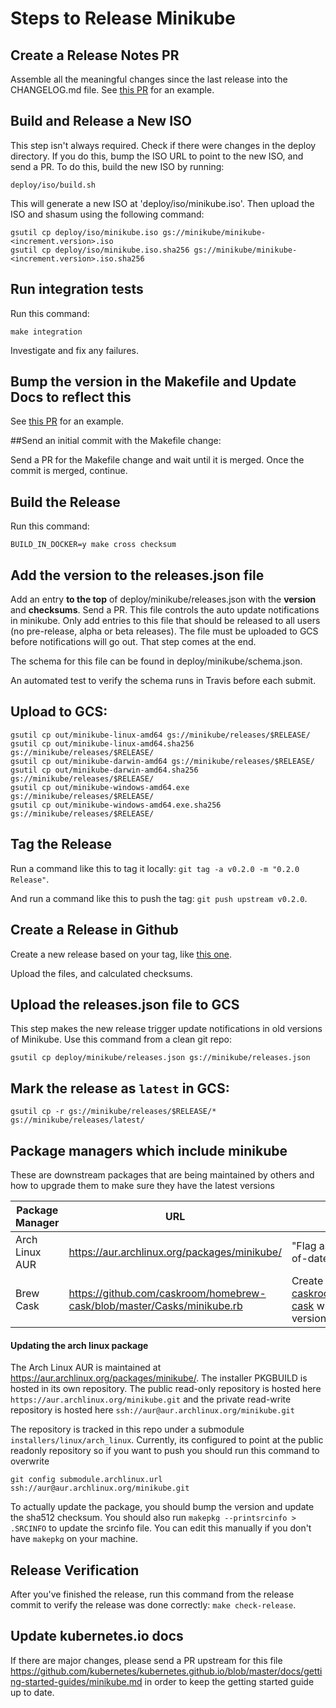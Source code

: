 # Steps to Release Minikube

## Create a Release Notes PR

Assemble all the meaningful changes since the last release into the CHANGELOG.md file.
See [this PR](https://github.com/kubernetes/minikube/pull/164) for an example.

## Build and Release a New ISO

This step isn't always required. Check if there were changes in the deploy directory.
If you do this, bump the ISO URL to point to the new ISO, and send a PR.
To do this, build the new ISO by running:
```shell
deploy/iso/build.sh
```
This will generate a new ISO at 'deploy/iso/minikube.iso'.  Then upload the ISO and shasum using the following command:
```shell
gsutil cp deploy/iso/minikube.iso gs://minikube/minikube-<increment.version>.iso
gsutil cp deploy/iso/minikube.iso.sha256 gs://minikube/minikube-<increment.version>.iso.sha256
```

## Run integration tests

Run this command:
```shell
make integration
```
Investigate and fix any failures.

## Bump the version in the Makefile and Update Docs to reflect this

See [this PR](https://github.com/kubernetes/minikube/pull/165) for an example.

##Send an initial commit with the Makefile change:

Send a PR for the Makefile change and wait until it is merged.  Once the commit is merged, continue.

## Build the Release

Run this command:

```shell
BUILD_IN_DOCKER=y make cross checksum
```

## Add the version to the releases.json file

Add an entry **to the top** of deploy/minikube/releases.json with the **version** and **checksums**.
Send a PR.
This file controls the auto update notifications in minikube.
Only add entries to this file that should be released to all users (no pre-release, alpha or beta releases).
The file must be uploaded to GCS before notifications will go out. That step comes at the end.

The schema for this file can be found in deploy/minikube/schema.json.

An automated test to verify the schema runs in Travis before each submit.

## Upload to GCS:

```shell
gsutil cp out/minikube-linux-amd64 gs://minikube/releases/$RELEASE/
gsutil cp out/minikube-linux-amd64.sha256 gs://minikube/releases/$RELEASE/
gsutil cp out/minikube-darwin-amd64 gs://minikube/releases/$RELEASE/
gsutil cp out/minikube-darwin-amd64.sha256 gs://minikube/releases/$RELEASE/
gsutil cp out/minikube-windows-amd64.exe gs://minikube/releases/$RELEASE/
gsutil cp out/minikube-windows-amd64.exe.sha256 gs://minikube/releases/$RELEASE/
```

## Tag the Release

Run a command like this to tag it locally: `git tag -a v0.2.0 -m "0.2.0 Release"`.

And run a command like this to push the tag: `git push upstream v0.2.0`.

## Create a Release in Github

Create a new release based on your tag, like [this one](https://github.com/kubernetes/minikube/releases/tag/v0.2.0).

Upload the files, and calculated checksums.

## Upload the releases.json file to GCS

This step makes the new release trigger update notifications in old versions of Minikube.
Use this command from a clean git repo:

```shell
gsutil cp deploy/minikube/releases.json gs://minikube/releases.json
```

## Mark the release as `latest` in GCS:

```shell
gsutil cp -r gs://minikube/releases/$RELEASE/* gs://minikube/releases/latest/
```

## Package managers which include minikube

These are downstream packages that are being maintained by others and how to upgrade them to make sure they have the latest versions

| Package Manager | URL | TODO |
| --- | --- | --- |
| Arch Linux AUR | https://aur.archlinux.org/packages/minikube/ | "Flag as package out-of-date"
| Brew Cask | https://github.com/caskroom/homebrew-cask/blob/master/Casks/minikube.rb | Create a new PR in [caskroom/homebrew-cask](https://github.com/caskroom/homebrew-cask) with an updated version and SHA256

#### Updating the arch linux package
The Arch Linux AUR is maintained at https://aur.archlinux.org/packages/minikube/.  The installer PKGBUILD is hosted in its own repository.  The public read-only repository is hosted here `https://aur.archlinux.org/minikube.git` and the private read-write repository is hosted here `ssh://aur@aur.archlinux.org/minikube.git`

The repository is tracked in this repo under a submodule `installers/linux/arch_linux`.  Currently, its configured to point at the public readonly repository so if you want to push you should run this command to overwrite

`git config submodule.archlinux.url ssh://aur@aur.archlinux.org/minikube.git `

To actually update the package, you should bump the version and update the sha512 checksum.  You should also run `makepkg --printsrcinfo > .SRCINFO` to update the srcinfo file.  You can edit this manually if you don't have `makepkg` on your machine.

## Release Verification

After you've finished the release, run this command from the release commit to verify the release was done correctly:
`make check-release`.

## Update kubernetes.io docs

If there are major changes, please send a PR upstream for this file https://github.com/kubernetes/kubernetes.github.io/blob/master/docs/getting-started-guides/minikube.md in order to keep the getting started guide up to date.
